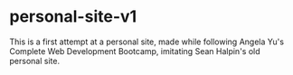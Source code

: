 # personal-site-v1
This is a first attempt at a personal site, made while following Angela Yu's Complete Web Development Bootcamp, imitating Sean Halpin's old personal site. 
